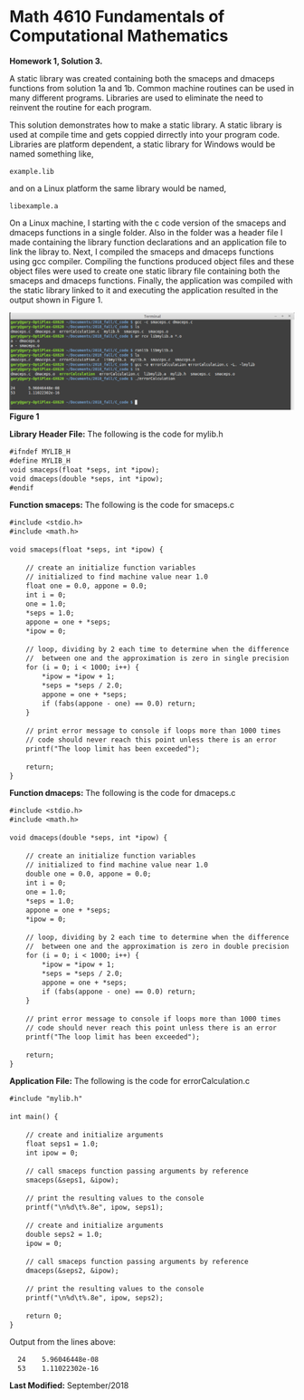 # Math 4610 Fundamentals of Computational Mathematics
**Homework 1, Solution 3.**

A static library was created containing both the smaceps and dmaceps functions from solution 1a and 1b.
Common machine routines can be used in many different programs. Libraries are used to eliminate the need
to reinvent the routine for each program. 
  
This solution demonstrates how to make a static library. A static library is used at compile time and gets
coppied dirrectly into your program code. Libraries are platform dependent, a static library for Windows
would be named something like,

    example.lib 

and on a Linux platform the same library would be named,

    libexample.a

On a Linux machine, I starting with the c code version of the smaceps and dmaceps functions in a single folder.
Also in the folder was a header file I made containing the library function declarations and an application file
to link the libray to. Next, I compiled the smaceps and dmaceps functions using gcc compiler. Compiling the
functions produced object files and these object files were used to create one static library file containing both
the smaceps and dmaceps functions. Finally, the application was compiled with the static library linked to it and
executing the application resulted in the output shown in Figure 1.
  
![](gcc(Linux).png)
**Figure 1**
  
**Library Header File:** The following is the code for mylib.h

    #ifndef MYLIB_H
    #define MYLIB_H
    void smaceps(float *seps, int *ipow);
    void dmaceps(double *seps, int *ipow);
    #endif
  
**Function smaceps:** The following is the code for smaceps.c
  
    #include <stdio.h>
    #include <math.h>
    
    void smaceps(float *seps, int *ipow) {
    
        // create an initialize function variables
        // initialized to find machine value near 1.0
        float one = 0.0, appone = 0.0;
        int i = 0;
        one = 1.0;
        *seps = 1.0;
        appone = one + *seps;
        *ipow = 0;

        // loop, dividing by 2 each time to determine when the difference
        //  between one and the approximation is zero in single precision
        for (i = 0; i < 1000; i++) {
            *ipow = *ipow + 1;
            *seps = *seps / 2.0;
            appone = one + *seps;
            if (fabs(appone - one) == 0.0) return;
        }

        // print error message to console if loops more than 1000 times
        // code should never reach this point unless there is an error
        printf("The loop limit has been exceeded");

        return;
    }
  
**Function dmaceps:** The following is the code for dmaceps.c
  
    #include <stdio.h>
    #include <math.h>
    
    void dmaceps(double *seps, int *ipow) {
    
        // create an initialize function variables
        // initialized to find machine value near 1.0
        double one = 0.0, appone = 0.0;
        int i = 0;
        one = 1.0;
        *seps = 1.0;
        appone = one + *seps;
        *ipow = 0;

        // loop, dividing by 2 each time to determine when the difference
        //  between one and the approximation is zero in double precision
        for (i = 0; i < 1000; i++) {
            *ipow = *ipow + 1;
            *seps = *seps / 2.0;
            appone = one + *seps;
            if (fabs(appone - one) == 0.0) return;
        }

        // print error message to console if loops more than 1000 times
        // code should never reach this point unless there is an error
        printf("The loop limit has been exceeded");

        return;
    }
  
**Application File:** The following is the code for errorCalculation.c
  
    #include "mylib.h"
    
    int main() {
    
        // create and initialize arguments
        float seps1 = 1.0;
        int ipow = 0;
        
        // call smaceps function passing arguments by reference
        smaceps(&seps1, &ipow);
        
        // print the resulting values to the console
        printf("\n%d\t%.8e", ipow, seps1);
        
        // create and initialize arguments
        double seps2 = 1.0;
        ipow = 0;
        
        // call smaceps function passing arguments by reference
        dmaceps(&seps2, &ipow);
        
        // print the resulting values to the console
        printf("\n%d\t%.8e", ipow, seps2);

        return 0;
    }

Output from the lines above:

      24    5.96046448e-08
      53    1.11022302e-16
    

**Last Modified:** September/2018
